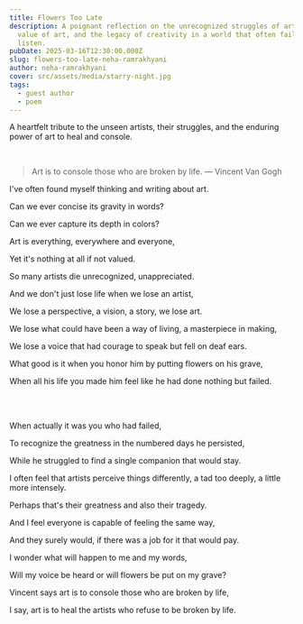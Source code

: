 ```yaml
---
title: Flowers Too Late
description: A poignant reflection on the unrecognized struggles of artists, the
  value of art, and the legacy of creativity in a world that often fails to
  listen.
pubDate: 2025-03-16T12:30:00.000Z
slug: flowers-too-late-neha-ramrakhyani
author: neha-ramrakhyani
cover: src/assets/media/starry-night.jpg
tags:
  - guest author
  - poem
---
```

A heartfelt tribute to the unseen artists, their struggles, and the enduring power of art to heal and console.

<br />

> Art is to console those who are broken by life. — Vincent Van Gogh


I've often found myself thinking and writing about art.

Can we ever concise its gravity in words?

Can we ever capture its depth in colors?

Art is everything, everywhere and everyone,

Yet it's nothing at all if not valued.

So many artists die unrecognized, unappreciated.

And we don't just lose life when we lose an artist,

We lose a perspective, a vision, a story, we lose art.

We lose what could have been a way of living, a masterpiece in making,

We lose a voice that had courage to speak but fell on deaf ears.

What good is it when you honor him by putting flowers on his grave,

When all his life you made him feel like he had done nothing but failed.

<br />

<br />

When actually it was you who had failed,

To recognize the greatness in the numbered days he persisted,

While he struggled to find a single companion that would stay.

I often feel that artists perceive things differently, a tad too deeply, a little more intensely.

Perhaps that's their greatness and also their tragedy.

And I feel everyone is capable of feeling the same way,

And they surely would, if there was a job for it that would pay.

I wonder what will happen to me and my words,

Will my voice be heard or will flowers be put on my grave?

Vincent says art is to console those who are broken by life,

I say, art is to heal the artists who refuse to be broken by life.

